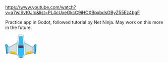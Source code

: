 https://www.youtube.com/watch?v=q7wlSvt0JIc&list=PL4cUxeGkcC9iHCXBpxbdsOByZ55Ez4bgF

Practice app in Godot, followed tutorial by Net Ninja. May work on this more in the future.

![Example image](assets/kenney_space-shooter-redux/PNG/playerShip1_blue.png)
